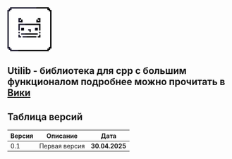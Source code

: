 <img src="/icon/icon128.png" width="100" alt="Иконка">

## Utilib - библиотека для cpp с большим функционалом подробнее можно прочитать в [Вики](https://github.com/oneon4i/Utilib/wiki)

## Таблица версий

| Версия | Описание             | Дата   |
|---------|-------------------------|--------|
| 0.1     | Первая версия | **30.04.2025** |
